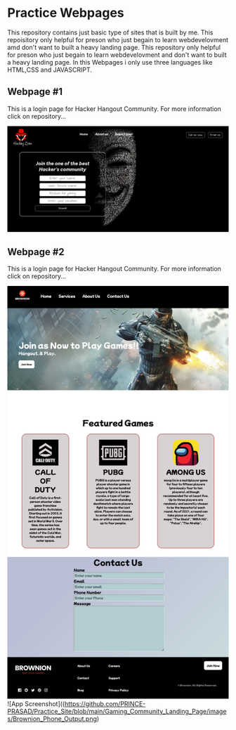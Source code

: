 
# Practice Webpages
This repository contains just basic type of sites that is built by me.
This repoisitory only helpful for preson who just begain to learn webdevelovment amd don't want to built a heavy landing page.
This repository only helpful for preson who just begain to learn webdevelovment and don't want to built a heavy landing page.
 In this Webpages i only use three languages like HTML,CSS and JAVASCRIPT.


## Webpage #1
This is a login page for Hacker Hangout Community. 
For more information click on repository...

![App Screenshot](https://github.com/PRINCE-PRASAD/Practice_Site/blob/main/Hacker_Hangout_Login_Page/images/Web_Output.png?raw=true)

## Webpage #2
This is a login page for Hacker Hangout Community. 
For more information click on repository...


![App Screenshot](https://github.com/PRINCE-PRASAD/Practice_Site/blob/main/Gaming_Community_Landing_Page/images/Brownion_Web_output.png)
![App Screenshot]((https://github.com/PRINCE-PRASAD/Practice_Site/blob/main/Gaming_Community_Landing_Page/images/Brownion_Phone_Output.png)
